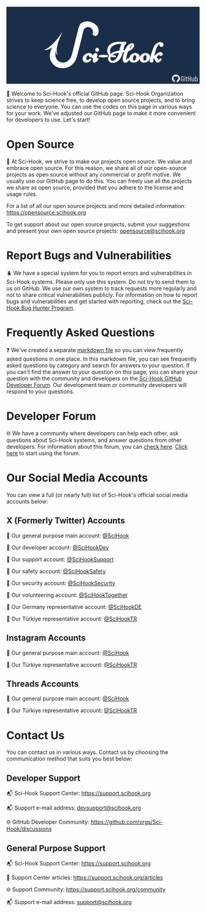 ![](https://raw.githubusercontent.com/Sci-Hook/.github/main/profile/src/static/images/scihook-github-banner.png)

👋 Welcome to Sci-Hook's official GitHub page. Sci-Hook Organization strives to keep science free, to develop open source projects, and to bring science to everyone. You can use the codes on this page in various ways for your work. We've adjusted our GitHub page to make it more convenient for developers to use. Let's start!

# Open Source

💚 At Sci-Hook, we strive to make our projects open source. We value and embrace open source. For this reason, we share all of our open-source projects as open source without any commercial or profit motive. We usually use our GitHub page to do this. You can freely use all the projects we share as open source, provided that you adhere to the license and usage rules.

For a list of all our open source projects and more detailed information: https://opensource.scihook.org

To get support about our open source projects, submit your suggestions and present your own open source projects: [opensource@scihook.org](mailto:opensource@scihook.org "opensource@scihook.org")

# Report Bugs and Vulnerabilities

🪲 We have a special system for you to report errors and vulnerabilities in Sci-Hook systems. Please only use this system. Do not try to send them to us on GitHub. We use our own system to track requests more regularly and not to share critical vulnerabilities publicly. For information on how to report bugs and vulnerabilities and get started with reporting, check out the [Sci-Hook Bug Hunter Program](http://bughunter.scihook.org "Sci-Hook Bug Hunter Program").

# Frequently Asked Questions

❓ We've created a separate [markdown file](https://github.com/Sci-Hook/.github/blob/main/faq.md) so you can view frequently asked questions in one place. In this markdown file, you can see frequently asked questions by category and search for answers to your question. If you can't find the answer to your question on this page, you can share your question with the community and developers on the [Sci-Hook GitHub Developer Forum](https://github.com/orgs/Sci-Hook/discussions "Sci-Hook GitHub Developer Forum"). Our development team or community developers will respond to your questions.

# Developer Forum

🌐 We have a community where developers can help each other, ask questions about Sci-Hook systems, and answer questions from other developers. For information about this forum, you can [check here](https://github.com/Sci-Hook/developer-forum "check here"). [Click here](https://github.com/orgs/Sci-Hook/discussions "Click here") to start using the forum.

# Our Social Media Accounts

You can view a full (or nearly full) list of Sci-Hook's official social media accounts below:

## X (Formerly Twitter) Accounts

📌 Our general purpose main account: [@SciHook](https://x.com/SciHook "@SciHook")

📌 Our developer account: [@SciHookDev](https://x.com/SciHookDev "@SciHookDev")

📌 Our support account: [@SciHookSupport](https://x.com/SciHookSupport "@SciHookSupport")

📌 Our safety account: [@SciHookSafety](https://x.com/SciHookSafety "@SciHookSafety")

📌 Our security account: [@SciHookSecurity](https://x.com/SciHookSecurity "@SciHookSecurity")

📌 Our volunteering account: [@SciHookTogether](https://x.com/SciHookTogether "@SciHookTogether")

📌 Our Germany representative account: [@SciHookDE](https://x.com/SciHookDE "@SciHookDE")

📌 Our Türkiye representative account: [@SciHookTR](https://x.com/SciHookTR "@SciHookTR")

## Instagram Accounts

📌 Our general purpose main account: [@SciHook](https://instagram.com/SciHook "@SciHook")

📌 Our Türkiye representative account: [@SciHookTR](https://instagram.com/SciHookTR "@SciHookTR")

 ## Threads Accounts
 
 📌 Our general purpose main account: [@SciHook](https://threads.net/SciHook "@SciHook")

📌 Our Türkiye representative account: [@SciHookTR](https://threads.net/SciHookTR "@SciHookTR")

# Contact Us

You can contact us in various ways. Contact us by choosing the communication method that suits you best below:

## Developer Support

📬 Sci-Hook Support Center: https://support.scihook.org

📬 Support e-mail address: [devsupport@scihook.org](mailto:devsupport@scihook.org "devsupport@scihook.org")

🌐 GitHub Developer Community: https://github.com/orgs/Sci-Hook/discussions

## General Purpose Support

📬 Sci-Hook Support Center: https://support.scihook.org

📖 Support Center articles: https://support.scihook.org/articles

🌐 Support Community: https://support.scihook.org/community

📬 Support e-mail address: [support@scihook.org](mailto:support@scihook.org "devsupport@scihook.org")
